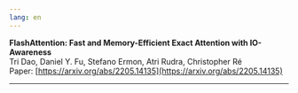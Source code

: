 ```yaml
---
lang: en
---
```

**FlashAttention: Fast and Memory-Efficient Exact Attention with IO-Awareness**  
Tri Dao, Daniel Y. Fu, Stefano Ermon, Atri Rudra, Christopher Ré  
Paper: [https://arxiv.org/abs/2205.14135](https://arxiv.org/abs/2205.14135)

---

